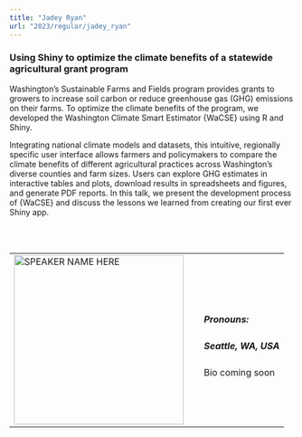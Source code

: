 ```yaml
---
title: "Jadey Ryan"
url: "2023/regular/jadey_ryan"
---
```


### Using Shiny to optimize the climate benefits of a statewide agricultural grant program 

Washington’s Sustainable Farms and Fields program provides grants to growers to increase soil carbon or reduce greenhouse gas (GHG) emissions on their farms. To optimize the climate benefits of the program, we developed the Washington Climate Smart Estimator {WaCSE} using R and Shiny.

Integrating national climate models and datasets, this intuitive, regionally specific user interface allows farmers and policymakers to compare the climate benefits of different agricultural practices across Washington’s diverse counties and farm sizes. Users can explore GHG estimates in interactive tables and plots, download results in spreadsheets and figures, and generate PDF reports. In this talk, we present the development process of {WaCSE} and discuss the lessons we learned from creating our first ever Shiny app.

<br><br>

<table>
  <tr><td><img width="300px" style="float: left; padding: 0px 20px 0px 0px;" 
           src="../../../../img/logo/logo_2023/logo_2023.png" alt="SPEAKER NAME HERE"></td>
  <td>
      <h5>Pronouns: </h5>
      <h5>Seattle, WA, USA</h5>
      Bio coming soon
      </td></tr>

</table>


